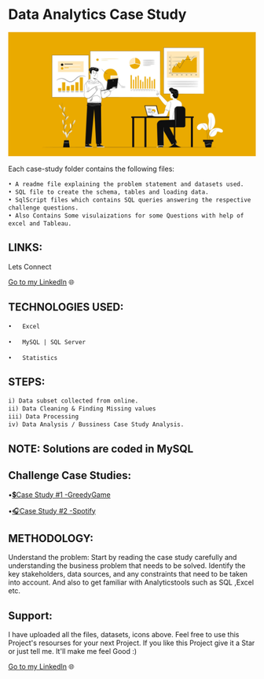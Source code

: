 #  Data Analytics Case Study

 ![Alt Text](Analytics.jpg)
 
 

 Each case-study folder contains the following files:

    • A readme file explaining the problem statement and datasets used.
    • SQL file to create the schema, tables and loading data.
    • SqlScript files which contains SQL queries answering the respective challenge questions.
    • Also Contains Some visulaizations for some Questions with help of excel and Tableau.

## LINKS: 

Lets Connect

[Go to my LinkedIn](https://www.linkedin.com/in/nitesh-gautam-2a7a87209/) 🌐


## TECHNOLOGIES USED:

    •	Excel

    •	MySQL | SQL Server

    •	Statistics
    
   ## STEPS:

    i) Data subset collected from online.
    ii) Data Cleaning & Finding Missing values
    iii) Data Processing 
    iv) Data Analysis / Bussiness Case Study Analysis.

    

## NOTE: Solutions are coded in MySQL

## Challenge Case Studies:


•[💲Case Study #1 -GreedyGame](https://github.com/NiteshGautam20/Data--Analytics-Case-Study/tree/main/GreedyGame)

•[🎧Case Study #2 -Spotify](https://github.com/NiteshGautam20/Data--Analytics-Case-Study/tree/main/Spotify)  


     


## METHODOLOGY:
 
Understand the problem: Start by reading the case study carefully and understanding the business problem that needs to be solved. Identify the key stakeholders, data sources, and any constraints that need to be taken into account. And also to get familiar with Analyticstools such as SQL ,Excel etc.


 ## Support:

I have uploaded all the files, datasets, icons above. Feel free to use this Project's resourses for your next Project. If you like this Project give it a Star or just tell me. It'll make me feel Good :)

[Go to my LinkedIn](https://www.linkedin.com/in/nitesh-gautam-2a7a87209/) 🌐
    